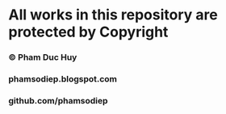 # All works in this repository are protected by Copyright
### © Pham Duc Huy
### phamsodiep.blogspot.com
### github.com/phamsodiep 
